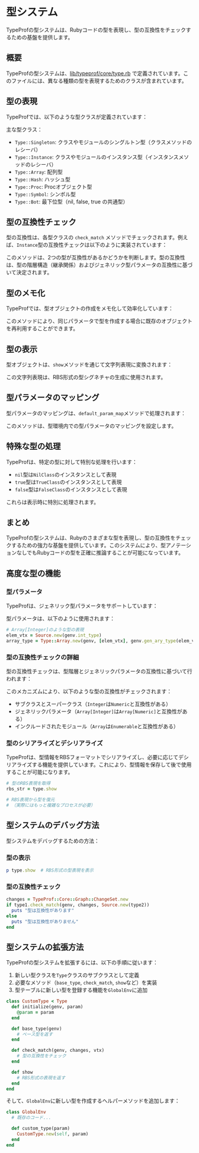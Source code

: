 # 型システム

TypeProfの型システムは、Rubyコードの型を表現し、型の互換性をチェックするための基盤を提供します。

## 概要

TypeProfの型システムは、[lib/typeprof/core/type.rb](../../lib/typeprof/core/type.rb) で定義されています。このファイルには、異なる種類の型を表現するためのクラスが含まれています。

## 型の表現

TypeProfでは、以下のような型クラスが定義されています：

主な型クラス：
- `Type::Singleton`: クラスやモジュールのシングルトン型（クラスメソッドのレシーバ）
- `Type::Instance`: クラスやモジュールのインスタンス型（インスタンスメソッドのレシーバ）
- `Type::Array`: 配列型
- `Type::Hash`: ハッシュ型
- `Type::Proc`: Procオブジェクト型
- `Type::Symbol`: シンボル型
- `Type::Bot`: 最下位型（nil, false, true の共通型）

## 型の互換性チェック

型の互換性は、各型クラスの `check_match` メソッドでチェックされます。例えば、`Instance`型の互換性チェックは以下のように実装されています：

このメソッドは、2つの型が互換性があるかどうかを判断します。型の互換性は、型の階層構造（継承関係）およびジェネリック型パラメータの互換性に基づいて決定されます。

## 型のメモ化

TypeProfでは、型オブジェクトの作成をメモ化して効率化しています：

このメソッドにより、同じパラメータで型を作成する場合に既存のオブジェクトを再利用することができます。

## 型の表示

型オブジェクトは、`show`メソッドを通じて文字列表現に変換されます：

この文字列表現は、RBS形式の型シグネチャの生成に使用されます。

## 型パラメータのマッピング

型パラメータのマッピングは、`default_param_map`メソッドで処理されます：

このメソッドは、型環境内での型パラメータのマッピングを設定します。

## 特殊な型の処理

TypeProfは、特定の型に対して特別な処理を行います：

- `nil`型は`NilClass`のインスタンスとして表現
- `true`型は`TrueClass`のインスタンスとして表現
- `false`型は`FalseClass`のインスタンスとして表現

これらは表示時に特別に処理されます。

## まとめ

TypeProfの型システムは、Rubyのさまざまな型を表現し、型の互換性をチェックするための強力な基盤を提供しています。このシステムにより、型アノテーションなしでもRubyコードの型を正確に推論することが可能になっています。

## 高度な型の機能

### 型パラメータ

TypeProfは、ジェネリック型パラメータをサポートしています：

型パラメータは、以下のように使用されます：

```ruby
# Array[Integer]のような型の表現
elem_vtx = Source.new(genv.int_type)
array_type = Type::Array.new(genv, [elem_vtx], genv.gen_ary_type(elem_vtx))
```

### 型の互換性チェックの詳細

型の互換性チェックは、型階層とジェネリックパラメータの互換性に基づいて行われます：

このメカニズムにより、以下のような型の互換性がチェックされます：

- サブクラスとスーパークラス（`Integer`は`Numeric`と互換性がある）
- ジェネリックパラメータ（`Array[Integer]`は`Array[Numeric]`と互換性がある）
- インクルードされたモジュール（`Array`は`Enumerable`と互換性がある）

### 型のシリアライズとデシリアライズ

TypeProfは、型情報をRBSフォーマットでシリアライズし、必要に応じてデシリアライズする機能を提供しています。これにより、型情報を保存して後で使用することが可能になります。

```ruby
# 型のRBS表現を取得
rbs_str = type.show

# RBS表現から型を復元
# （実際にはもっと複雑なプロセスが必要）
```

## 型システムのデバッグ方法

型システムをデバッグするための方法：

### 型の表示

```ruby
p type.show  # RBS形式の型表現を表示
```

### 型の互換性チェック

```ruby
changes = TypeProf::Core::Graph::ChangeSet.new
if type1.check_match(genv, changes, Source.new(type2))
  puts "型は互換性があります"
else
  puts "型は互換性がありません"
end
```

## 型システムの拡張方法

TypeProfの型システムを拡張するには、以下の手順に従います：

1. 新しい型クラスを`Type`クラスのサブクラスとして定義
2. 必要なメソッド（`base_type`, `check_match`, `show`など）を実装
3. 型テーブルに新しい型を登録する機能を`GlobalEnv`に追加

```ruby
class CustomType < Type
  def initialize(genv, param)
    @param = param
  end

  def base_type(genv)
    # ベース型を返す
  end

  def check_match(genv, changes, vtx)
    # 型の互換性をチェック
  end

  def show
    # RBS形式の表現を返す
  end
end
```

そして、`GlobalEnv`に新しい型を作成するヘルパーメソッドを追加します：

```ruby
class GlobalEnv
  # 既存のコード...

  def custom_type(param)
    CustomType.new(self, param)
  end
end
```

